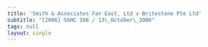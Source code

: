 ```yaml
---
title: 'Smith & Associates Far East, Ltd v Britestone Pte Ltd'
subtitle: "[2006] SGHC 186 / 13\_October\_2006"
tags: null
layout: single
---
```


